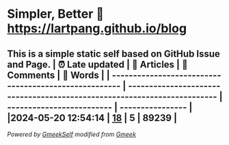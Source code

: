 # Simpler, Better :link: https://lartpang.github.io/blog
This is a simple static self based on GitHub Issue and Page.
| :alarm_clock: Late updated                            | :page_facing_up: Articles                                                | :speech_balloon: Comments | :hibiscus: Words |
| ----------------------------------------------------- | ------------------------------------------------------------------------ | ------------------------- | ---------------- |
|2024-05-20 12:54:14 | [18](https://lartpang.github.io/blog/tag.html) | 5            | 89239      |
---
*Powered by [GmeekSelf](https://github.com/lartpang/GmeekSelf) modified from [Gmeek](https://github.com/Meekdai/Gmeek)*